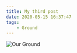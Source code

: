 ```yaml
---
title: My third post
date: 2020-05-15 16:37:47
tags: 
    - Ground
---
```


![Our Ground](/images/football-field.jpg)
